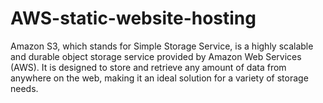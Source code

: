 # AWS-static-website-hosting
Amazon S3, which stands for Simple Storage Service, is a highly scalable and durable object storage service provided by Amazon Web Services (AWS). It is designed to store and retrieve any amount of data from anywhere on the web, making it an ideal solution for a variety of storage needs.
